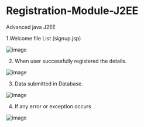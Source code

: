 # Registration-Module-J2EE
Advanced java J2EE

1.Welcome file List (signup.jsp)

![image](https://user-images.githubusercontent.com/97735834/209318232-fb8af46b-63ca-4b6e-9a4d-1b8d053666fb.png)

2. When user successfully registered the details.

![image](https://user-images.githubusercontent.com/97735834/209318631-ce2f45da-ca2b-4110-96e6-a9813f577c99.png)

3. Data submitted in Database.

![image](https://user-images.githubusercontent.com/97735834/209320299-b93c5b57-630b-4281-afff-38a03ec43335.png)


4. If any error or exception occurs

![image](https://user-images.githubusercontent.com/97735834/209319619-9cbd785d-1203-4a7c-b602-1154810f4ab2.png)

